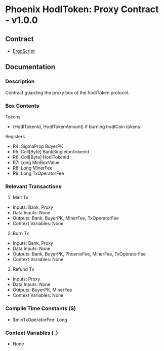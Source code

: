 # Phoenix HodlToken: Proxy Contract - v1.0.0

## Contract
- [ErgoScript](./ergoscript/phoenix_v1_hodltoken_proxy.es)

## Documentation

### Description
Contract guarding the proxy box of the hodlToken protocol.

### Box Contents
Tokens
- (HodlTokenId, HodlTokenAmount) if burning hodlCoin tokens.

Registers
- R4: SigmaProp     BuyerPK
- R5: Coll[Byte]    BankSingletonTokenId
- R6: Coll[Byte]    HodlTokenId
- R7: Long          MinBoxValue
- R8: Long          MinerFee
- R9: Long          TxOperatorFee

### Relevant Transactions
1. Mint Tx
- Inputs: Bank, Proxy
- Data Inputs: None
- Outputs: Bank, BuyerPK, MinerFee, TxOperatorFee
- Context Variables: None
2. Burn Tx
- Inputs: Bank, Proxy
- Data Inputs: None
- Outputs: Bank, BuyerPK, PhoenixFee, MinerFee, TxOperatorFee
- Context Variables: None
3. Refund Tx
- Inputs: Proxy
- Data Inputs: None
- Outputs: BuyerPK, MinerFee
- Context Variables: None

### Compile Time Constants ($)
- $minTxOperatorFee: Long

### Context Variables (_)
- None
